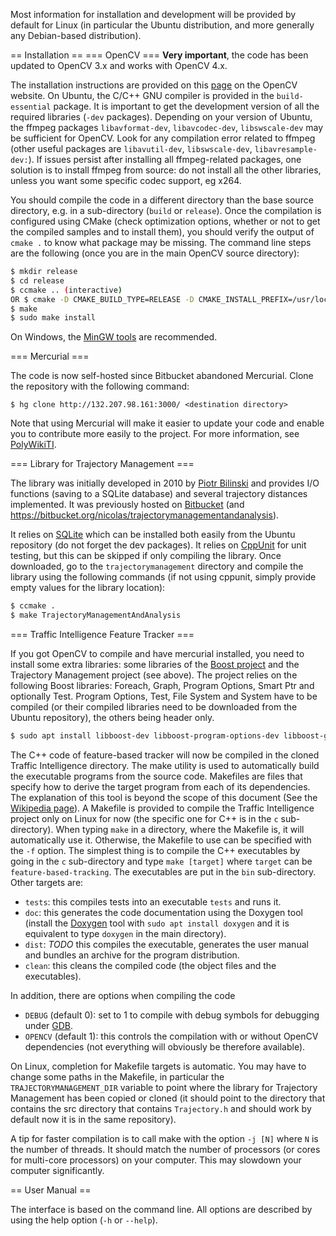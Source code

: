 Most information for installation and development will be provided by default for Linux (in particular the Ubuntu distribution, and more generally any Debian-based distribution). 
<!--It is possible to compile and run everything on Windows (and probably on MacOSX), and binaries are now available in the [[https://bitbucket.org/Nicolas/trafficintelligence/downloads|Downloads section]]. -->

== Installation ==
=== OpenCV === 
**Very important**, the code has been updated to OpenCV 3.x and works with OpenCV 4.x. 

The installation instructions are provided on this [page](http://docs.opencv.org/master/df/d65/tutorial_table_of_content_introduction.html) on the OpenCV website. On Ubuntu, the C/C++ GNU compiler is provided in the `build-essential` package. It is important to get the development version of all the required libraries (`-dev` packages). Depending on your version of Ubuntu, the ffmpeg packages `libavformat-dev`, `libavcodec-dev`, `libswscale-dev` may be sufficient for OpenCV. Look for any compilation error related to ffmpeg (other useful packages are `libavutil-dev`, `libswscale-dev`, `libavresample-dev:`). If issues persist after installing all ffmpeg-related packages, one solution is to install ffmpeg from source: do not install all the other libraries, unless you want some specific codec support, eg x264. 

You should compile the code in a different directory than the base source directory, e.g. in a sub-directory (`build` or `release`). Once the compilation is configured using CMake (check optimization options, whether or not to get the compiled samples and to install them), you should verify the output of `cmake .` to know what package may be missing. The command line steps are the following (once you are in the main OpenCV source directory):

```sh
$ mkdir release
$ cd release
$ ccmake .. (interactive)
OR $ cmake -D CMAKE_BUILD_TYPE=RELEASE -D CMAKE_INSTALL_PREFIX=/usr/local ..
$ make
$ sudo make install
```

On Windows, the [MinGW tools](http://tdm-gcc.tdragon.net/) are recommended. 

=== Mercurial ===
<!--You may skip this part and download directly an archive of the last version of the project [[https://bitbucket.org/Nicolas/trafficintelligence/get/default.zip|here]]. -->
The code is now self-hosted since Bitbucket abandoned Mercurial. Clone the repository with the following command:

```
$ hg clone http://132.207.98.161:3000/ <destination directory>
```

Note that using Mercurial will make it easier to update your code and enable you to contribute more easily to the project. For more information, see [PolyWikiTI](http://www.polymtl.ca/wikitransport/index.php?title=Mercurial).

=== Library for Trajectory Management ===

The library was initially developed in 2010 by [Piotr Bilinski](http://www.piotr-bilinski.com/) and provides I/O functions (saving to a SQLite database) and several trajectory distances implemented. It was previously hosted on [Bitbucket](https://bitbucket.org/trajectories/trajectorymanagementandanalysis) (and https://bitbucket.org/nicolas/trajectorymanagementandanalysis).

It relies on [SQLite](https://www.sqlite.org) which can be installed both easily from the Ubuntu repository (do not forget the dev packages). It relies on [CppUnit](http://apps.sourceforge.net/mediawiki/cppunit/) for unit testing, but this can be skipped if only compiling the library. Once downloaded, go to the `trajectorymanagement` directory and compile the library using the following commands (if not using cppunit, simply provide empty values for the library location):

```sh
$ ccmake .
$ make TrajectoryManagementAndAnalysis
```

=== Traffic Intelligence Feature Tracker ===

If you got OpenCV to compile and have mercurial installed, you need to install some extra libraries: some libraries of the [Boost project](https://www.boost.org) and the Trajectory Management project (see above). The project relies on the following Boost libraries: Foreach, Graph, Program Options, Smart Ptr and optionally Test. Program Options, Test, File System and System have to be compiled (or their compiled libraries need to be downloaded from the Ubuntu repository), the others being header only.

```sh
$ sudo apt install libboost-dev libboost-program-options-dev libboost-graph-dev libboost-filesystem-dev libboost-system-dev
```

<!--Using mercurial, you can now clone the Traffic Intelligence project (see the command line on the project main page {{{hg clone https://Nicolas@bitbucket.org/Nicolas/trafficintelligence}}} or {{{hg clone ssh://hg@bitbucket.org/Nicolas/trafficintelligence}}}). It will create a directory {{{trafficintelligence}}} in your current directory. The source code is inside. -->

The C++ code of feature-based tracker will now be compiled in the cloned Traffic Intelligence directory. The make utility is used to automatically build the executable programs from the source code. Makefiles are files that specify how to derive the target program from each of its dependencies. The explanation of this tool is beyond the scope of this document (See the [Wikipedia page](http://en.wikipedia.org/wiki/Make_(software))). A Makefile is provided to compile the Traffic Intelligence project only on Linux for now (the specific one for C++ is in the `c` sub-directory). When typing `make` in a directory, where the Makefile is, it will automatically use it. Otherwise, the Makefile to use can be specified with the `-f` option. The simplest thing is to compile the C++ executables by going in the `c` sub-directory and type `make [target]` where `target` can be `feature-based-tracking`. The executables are put in the `bin` sub-directory. Other targets are: 

* `tests`: this compiles tests into an executable `tests` and runs it.
* `doc`: this generates the code documentation using the Doxygen tool (install the [Doxygen](https://www.doxygen.org) tool with `sudo apt install doxygen` and it is equivalent to type `doxygen` in the main directory).
* `dist`: _TODO_ this compiles the executable, generates the user manual and bundles an archive for the program distribution. 
* `clean`: this cleans the compiled code (the object files and the executables). 

In addition, there are options when compiling the code

* `DEBUG` (default 0): set to 1 to compile with debug symbols for debugging under [GDB](https://www.gnu.org/software/gdb/).
* `OPENCV` (default 1): this controls the compilation with or without OpenCV dependencies (not everything will obviously be therefore available).

On Linux, completion for Makefile targets is automatic. You may have to change some paths in the Makefile, in particular the `TRAJECTORYMANAGEMENT_DIR` variable to point where the library for Trajectory Management has been copied or cloned (it should point to the directory that contains the src directory that contains `Trajectory.h` and should work by default now it is in the same repository).

A tip for faster compilation is to call make with the option `-j [N]` where `N` is the number of threads. It should match the number of processors (or cores for multi-core processors) on your computer. This may slowdown your computer significantly. 

== User Manual ==

The interface is based on the command line. All options are described by using the help option (`-h` or `--help`).
